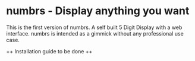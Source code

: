 <h1> numbrs - Display anything you want </h1>
This is the first version of numbrs. A self built 5 Digit Display with a web interface. 
numbrs is intended as a gimmick without any professional use case. 

++ Installation guide to be done ++
